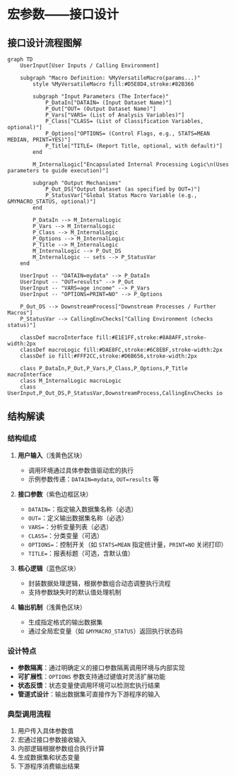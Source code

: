 
# 宏参数——接口设计

## 接口设计流程图解

```mermaid
graph TD
    UserInput[User Inputs / Calling Environment]

    subgraph "Macro Definition: %MyVersatileMacro(params...)"
        style %MyVersatileMacro fill:#D5E8D4,stroke:#82B366

        subgraph "Input Parameters (The Interface)"
            P_DataIn["DATAIN= (Input Dataset Name)"]
            P_Out["OUT= (Output Dataset Name)"]
            P_Vars["VARS= (List of Analysis Variables)"]
            P_Class["CLASS= (List of Classification Variables, optional)"]
            P_Options["OPTIONS= (Control Flags, e.g., STATS=MEAN MEDIAN, PRINT=YES)"]
            P_Title["TITLE= (Report Title, optional, with default)"]
        end

        M_InternalLogic["Encapsulated Internal Processing Logic\n(Uses parameters to guide execution)"]

        subgraph "Output Mechanisms"
            P_Out_DS["Output Dataset (as specified by OUT=)"]
            P_StatusVar["Global Status Macro Variable (e.g., &MYMACRO_STATUS, optional)"]
        end

        P_DataIn --> M_InternalLogic
        P_Vars --> M_InternalLogic
        P_Class --> M_InternalLogic
        P_Options --> M_InternalLogic
        P_Title --> M_InternalLogic
        M_InternalLogic --> P_Out_DS
        M_InternalLogic -- sets --> P_StatusVar
    end

    UserInput -- "DATAIN=mydata" --> P_DataIn
    UserInput -- "OUT=results" --> P_Out
    UserInput -- "VARS=age income" --> P_Vars
    UserInput -- "OPTIONS=PRINT=NO" --> P_Options

    P_Out_DS --> DownstreamProcess["Downstream Processes / Further Macros"]
    P_StatusVar --> CallingEnvChecks["Calling Environment (checks status)"]

    classDef macroInterface fill:#E1E1FF,stroke:#8A8AFF,stroke-width:2px
    classDef macroLogic fill:#DAE8FC,stroke:#6C8EBF,stroke-width:2px
    classDef io fill:#FFF2CC,stroke:#D6B656,stroke-width:2px

    class P_DataIn,P_Out,P_Vars,P_Class,P_Options,P_Title macroInterface
    class M_InternalLogic macroLogic
    class UserInput,P_Out_DS,P_StatusVar,DownstreamProcess,CallingEnvChecks io
```

## 结构解读

### 结构组成
1. **用户输入**（浅黄色区块）
   - 调用环境通过具体参数值驱动宏的执行
   - 示例参数传递：`DATAIN=mydata`, `OUT=results` 等

2. **接口参数**（紫色边框区块）
   - `DATAIN=`：指定输入数据集名称（必选）
   - `OUT=`：定义输出数据集名称（必选） 
   - `VARS=`：分析变量列表（必选）
   - `CLASS=`：分类变量（可选）
   - `OPTIONS=`：控制开关（如 `STATS=MEAN` 指定统计量，`PRINT=NO` 关闭打印）
   - `TITLE=`：报表标题（可选，含默认值）

3. **核心逻辑**（蓝色区块）
   - 封装数据处理逻辑，根据参数组合动态调整执行流程
   - 支持参数缺失时的默认值处理机制

4. **输出机制**（浅黄色区块）
   - 生成指定格式的输出数据集
   - 通过全局宏变量（如 `&MYMACRO_STATUS`）返回执行状态码

### 设计特点
- **参数隔离**：通过明确定义的接口参数隔离调用环境与内部实现
- **可扩展性**：`OPTIONS` 参数支持通过键值对灵活扩展功能
- **状态反馈**：状态变量使调用环境可以检测宏执行结果
- **管道式设计**：输出数据集可直接作为下游程序的输入

### 典型调用流程
1. 用户传入具体参数值
2. 宏通过接口参数接收输入
3. 内部逻辑根据参数组合执行计算
4. 生成数据集和状态变量
5. 下游程序消费输出结果